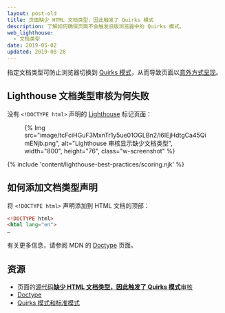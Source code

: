```yaml
---
layout: post-old
title: 页面缺少 HTML 文档类型，因此触发了 Quirks 模式
description: 了解如何确保页面不会触发旧版浏览器中的 Quirks 模式。
web_lighthouse:
  - 文档类型
date: 2019-05-02
updated: 2019-08-28
---
```


指定文档类型可防止浏览器切换到 [Quirks 模式](https://developer.mozilla.org/docs/Web/HTML/Quirks_Mode_and_Standards_Mode)，从而导致页面以[意外方式呈现](https://quirks.spec.whatwg.org/#css)。

## Lighthouse 文档类型审核为何失败

没有 `<!DOCTYPE html>` 声明的 [Lighthouse](https://developers.google.com/web/tools/lighthouse/) 标记页面：

<figure class="w-figure">{% Img src="image/tcFciHGuF3MxnTr1y5ue01OGLBn2/l6IEjHdtgCa45QimENjb.png", alt="Lighthouse 审核显示缺少文档类型", width="800", height="76", class="w-screenshot" %}</figure>

{% include 'content/lighthouse-best-practices/scoring.njk' %}

## 如何添加文档类型声明

将 `<!DOCTYPE html>` 声明添加到 HTML 文档的顶部：

```html
<!DOCTYPE html>
<html lang="en">
…
```

有关更多信息，请参阅 MDN 的 [Doctype](https://developer.mozilla.org/docs/Glossary/Doctype) 页面。

## 资源

- 页面的[源代码**缺少 HTML 文档类型，因此触发了 Quirks 模式**审核](https://github.com/GoogleChrome/lighthouse/blob/ecd10efc8230f6f772e672cd4b05e8fbc8a3112d/lighthouse-core/audits/dobetterweb/doctype.js)
- [Doctype](https://developer.mozilla.org/docs/Glossary/Doctype)
- [Quirks 模式和标准模式](https://developer.mozilla.org/docs/Web/HTML/Quirks_Mode_and_Standards_Mode)
